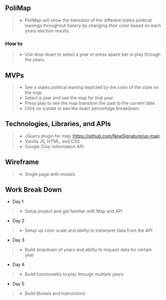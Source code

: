 ## PoliMap
> * PoliMap will show the transition of the different states political leanings throughout history by changing their color based on each years election results.
### How to
> * Use drop down to select a year or press space bar to play through the years.
## MVPs
> * See a states political leaning depicted by the color of the state on the map.
> * Select a year and see the map for that year
> * Press play to see the map transition the past to the current date
> * Click on a state to see the exact percentage breakdown
## Technologies, Libraries, and APIs
> * JQuery plugin for map (https://github.com/NewSignature/us-map)
> * Vanilla JS, HTML, and CSS
> * Google Civic Information API
## Wireframe
> * Single page with modals
> 
## Work Break Down
* Day 1
> * Setup project and get familiar with Map and API
* Day 2
> * Setup up color scale and ability to ineterpret data from the API
* Day 3 
> * Build dropdown of years and ability to request data for certain year
* Day 4
> * Build functionality to play through multiple years
* Day 5
> * Build Modals and Instructions
